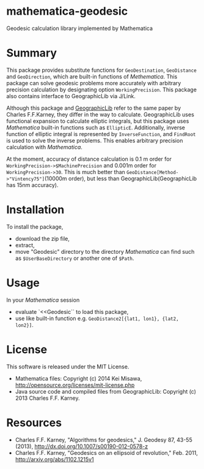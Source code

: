# mathematica-geodesic
Geodesic calculation library implemented by Mathematica

# Summary
 This package provides substitute functions for `GeoDestination`, `GeoDistance` and `GeoDirection`, which are built-in functions of _Methematica_. This package can solve geodesic problems more accurately with arbitrary precision calculation by designating option `WorkingPrecision`. This package also contains interface to GeographicLib via J/Link.

 Although this package and [GeographicLib](http://geographiclib.sourceforge.net/) refer to the same paper by Charles F.F.Karney, they differ in the way to calculate. GeographicLib uses functional expansion to calculate elliptic integrals, but this package uses _Mathematica_ built-in functions such as `EllipticE`. Additionally, inverse function of elliptic integral is represented by `InverseFunction`, and `FindRoot` is used to solve the inverse problems. This enables arbitrary precision calculation with _Mathematica_.

 At the moment, accuracy of distance calculation is 0.1 m order for `WorkingPrecision->$MachinePrecision` and 0.001m order for `WorkingPrecision->30`. This is much better than `GeoDistance[Method->"Vintency75"]`(10000m order), but less than GeographicLib(GeographicLib has 15nm accuracy).

# Installation
 To install the package, 
+ download the zip file,
+ extract,
+ move "Geodesic" directory to the directory _Mathematica_ can find such as `$UserBaseDirectory` or another one of `$Path`.

# Usage
 In your _Mathematica_ session
+ evaluate `<<Geodesic`` to load this package,
+ use like built-in function e.g. `GeoDistance2[{lat1, lon1}, {lat2, lon2}]`.

# License
 This software is released under the MIT License.
* Mathematica files: Copyright (c) 2014 Kei Misawa, http://opensource.org/licenses/mit-license.php
* Java source code and compiled files from GeographicLib: Copyright (c) 2013 Charles F.F. Karney.

# Resources
* Charles F.F. Karney, "Algorithms for geodesics," J. Geodesy 87, 43-55 (2013), http://dx.doi.org/10.1007/s00190-012-0578-z
* Charles F.F. Karney, "Geodesics on an ellipsoid of revolution," Feb. 2011, http://arxiv.org/abs/1102.1215v1
